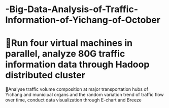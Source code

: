 # -Big-Data-Analysis-of-Traffic-Information-of-Yichang-of-October
# Run four virtual machines in parallel, analyze 80G traffic information data through Hadoop distributed cluster
Analyse traffic volume composition at major transportation hubs of Yichang and municipal organs and the random variation trend of traffic flow over time, conduct data visualization through E-chart and Breeze

